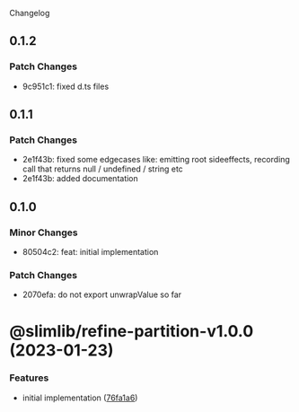 Changelog

## 0.1.2

### Patch Changes

- 9c951c1: fixed d.ts files

## 0.1.1

### Patch Changes

- 2e1f43b: fixed some edgecases like: emitting root sideeffects, recording call that returns null / undefined / string etc
- 2e1f43b: added documentation

## 0.1.0

### Minor Changes

- 80504c2: feat: initial implementation

### Patch Changes

- 2070efa: do not export unwrapValue so far

# @slimlib/refine-partition-v1.0.0 (2023-01-23)

### Features

- initial implementation ([76fa1a6](https://github.com/kshutkin/slimlib/commit/76fa1a697fc0d9caceb1b0c2b361092b41619d5b))
